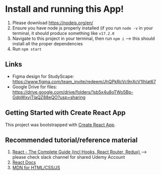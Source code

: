 # Install and running this App!

1. Please download https://nodejs.org/en/
2. Ensure you have node js properly installed (if you run `node -v` in your terminal, it should produce something like `v17.2.0`
3. Navigate to this project in your terminal, then run `npm i` --> this should install all the proper dependencies 
4. Run `npm start` 

## Links

- Figma design for StudyScape:  https://www.figma.com/team_invite/redeem/JhQPkRcVc9nXcV1Ihlat67
- Google Drive for files: https://drive.google.com/drive/folders/1sb5x4u8oTWo5Bp-GdpWxyjTlaQZ88eQO?usp=sharing

## Getting Started with Create React App

This project was bootstrapped with [Create React App](https://github.com/facebook/create-react-app).

## Recommended tutorial/reference material

1. [React - The Complete Guide (incl Hooks, React Router, Redux) ](https://www.udemy.com/course/react-the-complete-guide-incl-redux/) --> please check slack channel for shared Udemy Account
2. [React Docs](https://beta.reactjs.org/)
3. [MDN for HTML/CSS/JS](https://developer.mozilla.org/en-US/)
